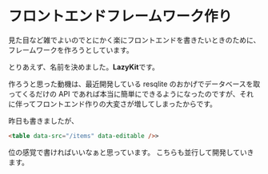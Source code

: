 # フロントエンドフレームワーク作り

見た目など雑でよいのでとにかく楽にフロントエンドを書きたいときのために、フレームワークを作ろうとしています。

とりあえず、名前を決めました。**LazyKit**です。

作ろうと思った動機は、最近開発している resqlite のおかげでデータベースを取ってくるだけの API であれば本当に簡単にできるようになったのですが、それに伴ってフロントエンド作りの大変さが増してしまったからです。

昨日も書きましたが、

```html
<table data-src="/items" data-editable />>
```

位の感覚で書ければいいなぁと思っています。
こちらも並行して開発していきます。